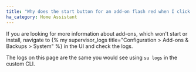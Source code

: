 ```yaml
---
title: "Why does the start button for an add-on flash red when I click it?"
ha_category: Home Assistant
---
```


If you are looking for more information about add-ons, which won't start or install, navigate to {% my supervisor_logs title="Configuration > Add-ons & Backups > System" %} in the UI and check the logs.

The logs on this page are the same you would see using `su logs` in the custom CLI.
